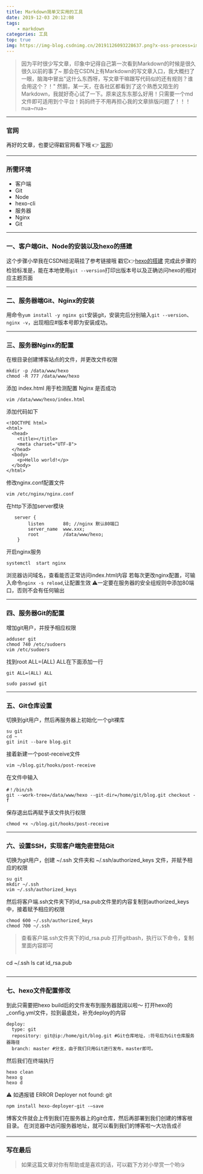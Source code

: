```yaml
---
title: Markdown简单又实用的工具
date: 2019-12-03 20:12:08
tags:
    - markdown
categories: 工具
top: true
img: https://img-blog.csdnimg.cn/20191126093228637.png?x-oss-process=image/watermark,type_ZmFuZ3poZW5naGVpdGk,shadow_10,text_aHR0cHM6Ly9ibG9nLmNzZG4ubmV0L3UwMTMyNzgzNzQ=,size_16,color_FFFFFF,t_70
---
```

>因为平时很少写文章，印象中记得自己第一次看到Markdown的时候是很久很久以前的事了~
>那会在CSDN上有Markdown的写文章入口，我大概扫了一眼，脑海中冒出"这什么东西呀，写文章干嘛跟写代码似的还有规则？谁会用这个？！"
>然鹅，某一天，在各社区都看到了这个熟悉又陌生的Markdown，我就好奇心试了一下。原来这东东那么好用！只需要一个md文件即可适用到个平台！妈妈终于不用再担心我的文章排版问题了！！！nua~nua~

***
### 官网
 再好的文章，也要记得戳官网看下哦 👉  [官网](http://www.markdown.cn/)）
***
### 所需环境
 * 客户端
  * Git
  * Node
  * hexo-cli
 * 服务器
  * Nginx
  * Git
***
### 一、客户端Git、Node的安装以及hexo的搭建
这个步骤小举我在CSDN给泥萌挂了参考链接哦 戳它👉[hexo的搭建](https://blog.csdn.net/u013278374/article/details/103111422)
完成此步骤的检验标准是，能在本地使用`git --version`打印出版本号以及正确访问hexo的相对应主题页面
***
### 二、服务器端Git、Nginx的安装
用命令`yum install -y nginx git`安装git，安装完后分别输入`git --version`、`nginx -v`，出现相应#版本号即为安装成功。
***
### 三、服务器Nginx的配置
在根目录创建博客站点的文件，并更改文件权限
```
mkdir -p /data/www/hexo
chmod -R 777 /data/www/hexo
```
添加 index.html 用于检测配置 Nginx 是否成功
```
vim /data/www/hexo/index.html
```
添加代码如下
```
<!DOCTYPE html>
<html>
  <head>
    <title></title>
    <meta charset="UTF-8">
  </head>
  <body>
    <p>Hello world!</p>
  </body>
</html>
```
修改nginx.conf配置文件
```
vim /etc/nginx/nginx.conf
```
在http下添加server模块
```
   server {
        listen       80; //nginx 默认80端口
        server_name  www.xxx;
        root         /data/www/hexo;
    }
```
开启nginx服务
```
systemctl  start nginx
```
浏览器访问域名，查看能否正常访问index.html内容
若每次更改nginx配置，可输入命令`nginx -s reload`,让配置生效
⚠️一定要在服务器的安全组规则中添加80端口，否则不会有任何输出
***
### 四、服务器Git的配置
增加git用户，并授予相应权限
```
adduser git
chmod 740 /etc/sudoers
vim /etc/sudoers
```
找到root ALL=(ALL) ALL在下面添加一行
```
git ALL=(ALL) ALL
```
```
sudo passwd git
```
***
### 五、Git仓库设置

切换到git用户，然后再服务器上初始化一个git裸库
```
su git
cd ~
git init --bare blog.git
```
接着新建一个post-receive文件
```
vim ~/blog.git/hooks/post-receive
```
在文件中输入
```
#！/bin/sh
git --work-tree=/data/www/hexo --git-dir=/home/git/blog.git checkout -f
```
保存退出后再赋予该文件执行权限
```
chmod +x ~/blog.git/hooks/post-receive
```
***
### 六、设置SSH，实现客户端免密登陆Git
切换为git用户，创建 ~/.ssh 文件夹和 ~/.ssh/authorized_keys 文件，并赋予相应的权限
```
su git
mkdir ~/.ssh
vim ~/.ssh/authorized_keys
```
然后将客户端.ssh文件夹下的id_rsa.pub文件里的内容复制到authorized_keys中，接着赋予相应的权限
```
chmod 600 ~/.ssh/authorized_keys
chmod 700 ~/.ssh
```
> 查看客户端.ssh文件夹下的id_rsa.pub
> 打开gitbash，执行以下命令，复制里面内容即可
>```
cd ~/.ssh
ls
cat id_rsa.pub
>```
***
### 七、hexo文件配置修改
到此只需要把hexo build后的文件发布到服务器就阔以啦～
打开hexo的_config.yml文件，拉到最底处，补充deploy的内容
```
deploy:
  type: git
  repository: git@ip:/home/git/blog.git #Git仓库地址，:符号后为Git仓库服务器路径
  branch: master #分支，由于我们只用Git进行发布，master即可。
```
然后我们在终端执行
```
hexo clean
hexo g
hexo d
```
⚠️ 如遇报错 ERROR Deployer not found: git

```
npm install hexo-deployer-git -–save
```
博客文件就会上传到我们在服务器上的git仓库，然后再部署到我们创建的博客根目录。
在浏览器中访问服务器地址，就可以看到我们的博客啦～大功告成✌️
***
### 写在最后
> 如果这篇文章对你有帮助或是喜欢的话，可以戳下方对小举赏一个哟`😘`


